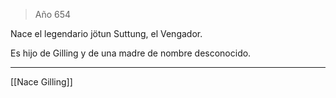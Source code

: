 > Año 654

Nace el legendario jötun Suttung, el Vengador.

Es hijo de Gilling y de una madre de nombre desconocido.

---

[[Nace Gilling]]